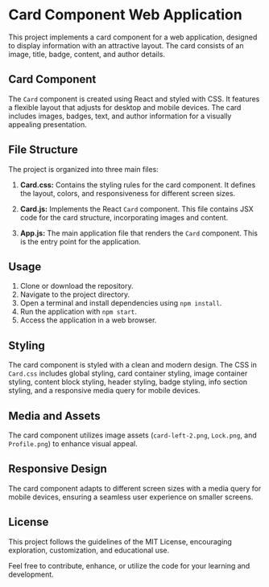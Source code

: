 # Card Component Web Application

This project implements a card component for a web application, designed to display information with an attractive layout. The card consists of an image, title, badge, content, and author details.

## Card Component

The `Card` component is created using React and styled with CSS. It features a flexible layout that adjusts for desktop and mobile devices. The card includes images, badges, text, and author information for a visually appealing presentation.

## File Structure

The project is organized into three main files:

1. **Card.css:** Contains the styling rules for the card component. It defines the layout, colors, and responsiveness for different screen sizes.

2. **Card.js:** Implements the React `Card` component. This file contains JSX code for the card structure, incorporating images and content.

3. **App.js:** The main application file that renders the `Card` component. This is the entry point for the application.

## Usage

1. Clone or download the repository.
2. Navigate to the project directory.
3. Open a terminal and install dependencies using `npm install`.
4. Run the application with `npm start`.
5. Access the application in a web browser.

## Styling

The card component is styled with a clean and modern design. The CSS in `Card.css` includes global styling, card container styling, image container styling, content block styling, header styling, badge styling, info section styling, and a responsive media query for mobile devices.

## Media and Assets

The card component utilizes image assets (`card-left-2.png`, `Lock.png`, and `Profile.png`) to enhance visual appeal.

## Responsive Design

The card component adapts to different screen sizes with a media query for mobile devices, ensuring a seamless user experience on smaller screens.

## License

This project follows the guidelines of the MIT License, encouraging exploration, customization, and educational use.

Feel free to contribute, enhance, or utilize the code for your learning and development.
